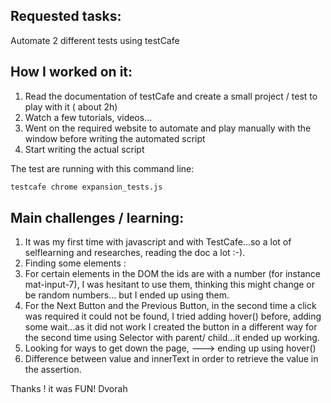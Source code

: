 ## Requested tasks:
Automate 2 different tests using testCafe 

## How I worked on it:
1. Read the documentation of testCafe and create a small project / test to play with it ( about 2h)
2. Watch a few tutorials, videos...
3. Went on the required website to automate and play manually with the window before writing the automated script
4. Start writing the actual script 

The test are running with this command line:
```bash
testcafe chrome expansion_tests.js
```

## Main challenges / learning:
1. It was my first time with javascript and with TestCafe...so a lot of selflearning and researches, reading the doc a lot :-). 
2. Finding some elements :
3. For certain elements in the DOM the ids are with a number (for instance mat-input-7), I was hesitant to use them, thinking this might change or be random numbers... but I ended up using them.
4. For the Next Button and the Previous Button, in the second time a click was required it could not be found, I tried adding hover() before, adding some wait...as it did not work I created the button in a different way for the second time using Selector with parent/ child...it ended up working.
5. Looking for ways to get down the page, ---> ending up using hover() 
6. Difference between value and innerText in order to retrieve the value in the assertion.


Thanks ! it was FUN!
Dvorah


